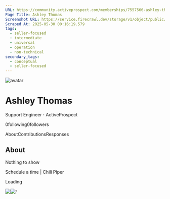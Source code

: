 ```yaml
---
URL: https://community.activeprospect.com/memberships/7557566-ashley-thomas
Page Title: Ashley Thomas
Screenshot URL: https://service.firecrawl.dev/storage/v1/object/public/media/screenshot-15aa903d-18f5-4579-8e4b-437260453a07.png
Scraped At: 2025-05-30 00:16:19.579
tags:
  - seller-focused
  - intermediate
  - universal
  - operation
  - non-technical
secondary_tags:
  - conceptual
  - seller-focused
---
```


![avatar](https://content2.bloomfire.com/avatars/users/1316943/thumb/thumbnail.png?f=1612413648&Expires=1748567773&Signature=SJ9HupwoINzVYX0ZKinKAOLGJv6UJ~hDD4lh4jTTwIahs9E2zsssLq1vbovV0dxe44skeyQxe3HvLM4jvWH4JqFHuBH8UBa7deM6FpFMJ6U~OKR3wMs-wk54EhIvkmvv9Maq6R79qfmCfdIUAdjt3XlP8oxtvqrRSNVyzTaeCmNp8yUbyRmYnErjBrClKYwKLVRVTcJIs6cylkSMnc2Cp3PyBgH82u1f~AGJZP~JQx5k6LC2SdzSPjWG4~q4MqYwtdhliEis8syoxdMm77fz5SMzrEtJI17B3Tj~gFdY0wy8oRtIjqug~tgOFMwR4iDsAPX-L9w6n8VnnzUF9RQVSQ__&Key-Pair-Id=APKAIDFCFZ2UHE5LPIUA)

# Ashley Thomas

Support Engineer **·** ActiveProspect

0following0followers

AboutContributionsResponses

## About

Nothing to show

Schedule a time \| Chili Piper

Loading

![](https://bat.bing.com/action/0?ti=4018451&Ver=2&mid=4035d1bc-e629-459f-9936-b642eb7f918c&bo=1&sid=4ab05ca03ceb11f0825005c5bc482c6a&vid=4ab0ca303ceb11f0b50fbb331d34e1ea&vids=1&msclkid=N&pi=918639831&lg=en-US&sw=1280&sh=1024&sc=24&p=https%3A%2F%2Fcommunity.activeprospect.com%2Fmemberships%2F7557566-ashley-thomas&r=&lt=1032&evt=pageLoad&sv=1&cdb=AQAQ&rn=41916)![](https://bat.bing.com/action/0?ti=4018451&Ver=2&mid=4035d1bc-e629-459f-9936-b642eb7f918c&bo=2&sid=4ab05ca03ceb11f0825005c5bc482c6a&vid=4ab0ca303ceb11f0b50fbb331d34e1ea&vids=0&msclkid=N&gtm_tag_source=ua&ec=Client%20ID&el=%2Fmemberships%2F7557566-ashley-thomas&gc=USD&tpp=1&en=Y&p=https%3A%2F%2Fcommunity.activeprospect.com%2Fmemberships%2F7557566-ashley-thomas&sw=1280&sh=1024&sc=24&evt=custom&cdb=AQAQ&rn=580516)"

